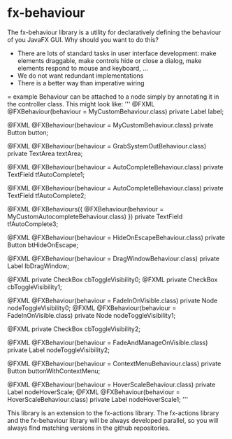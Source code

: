 fx-behaviour
============

The fx-behaviour library is a utility for declaratively defining the behaviour of you JavaFX GUI. Why should you want to do this?
+ There are lots of standard tasks in user interface development: make elements draggable, make controls hide or close a dialog, make elements respond to mouse and keyboard, ...
+ We do not want redundant implementations
+ There is a better way than imperative wiring

= example
Behaviour can be attached to a node simply by annotating it in the controller class. This might look like: 
'''
@FXML
  @FXBehaviour(behaviour = MyCustomBehaviour.class)
  private Label label;

  @FXML
  @FXBehaviour(behaviour = MyCustomBehaviour.class)
  private Button button;

  @FXML
  @FXBehaviour(behaviour = GrabSystemOutBehaviour.class)
  private TextArea textArea;

  @FXML
  @FXBehaviour(behaviour = AutoCompleteBehaviour.class)
  private TextField tfAutoComplete1;

  @FXML
  @FXBehaviour(behaviour = AutoCompleteBehaviour.class)
  private TextField tfAutoComplete2;

  @FXML
  @FXBehaviours({
    @FXBehaviour(behaviour = MyCustomAutocompleteBehaviour.class)
  })
  private TextField tfAutoComplete3;

  @FXML
  @FXBehaviour(behaviour = HideOnEscapeBehaviour.class)
  private Button btHideOnEscape;

  @FXML
  @FXBehaviour(behaviour = DragWindowBehaviour.class)
  private Label lbDragWindow;

  @FXML
  private CheckBox cbToggleVisibility0;
  @FXML
  private CheckBox cbToggleVisibility1;

  @FXML
  @FXBehaviour(behaviour = FadeInOnVisible.class)
  private Node nodeToggleVisibility0;
  @FXML
  @FXBehaviour(behaviour = FadeInOnVisible.class)
  private Node nodeToggleVisibility1;

  @FXML
  private CheckBox cbToggleVisibility2;

  @FXML
  @FXBehaviour(behaviour = FadeAndManageOnVisible.class)
  private Label nodeToggleVisibility2;
  
  @FXML
  @FXBehaviour(behaviour = ContextMenuBehaviour.class)
  private Button buttonWithContextMenu;

  @FXML
  @FXBehaviour(behaviour = HoverScaleBehaviour.class)
  private Label nodeHoverScale;
  @FXML
  @FXBehaviour(behaviour = HoverScaleBehaviour.class)
  private Label nodeHoverScale1;
  '''

This library is an extension to the fx-actions library. The fx-actions library and the fx-behaviour library will be always developed parallel, so you will always find matching versions in the github repositories.
